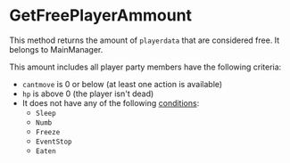 # GetFreePlayerAmmount
This method returns the amount of `playerdata` that are considered free. It belongs to MainManager.

This amount includes all player party members have the following criteria:

- `cantmove` is 0 or below (at least one action is available)
- `hp` is above 0 (the player isn't dead)
- It does not have any of the following [conditions](Conditions.md):
    - `Sleep`
    - `Numb`
    - `Freeze`
    - `EventStop`
    - `Eaten`